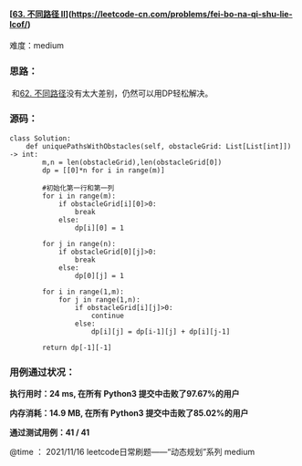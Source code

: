 #### [[63. 不同路径 II](https://leetcode-cn.com/problems/unique-paths-ii/)](https://leetcode-cn.com/problems/fei-bo-na-qi-shu-lie-lcof/)

难度：medium

### **思路：**

​		和[62. 不同路径](https://leetcode-cn.com/problems/unique-paths/)没有太大差别，仍然可以用DP轻松解决。

### **源码：**

```
class Solution:
    def uniquePathsWithObstacles(self, obstacleGrid: List[List[int]]) -> int:
        m,n = len(obstacleGrid),len(obstacleGrid[0])
        dp = [[0]*n for i in range(m)]

        #初始化第一行和第一列
        for i in range(m):
            if obstacleGrid[i][0]>0:
                break
            else:
                dp[i][0] = 1
        
        for j in range(n):
            if obstacleGrid[0][j]>0:
                break
            else:
                dp[0][j] = 1

        for i in range(1,m):
            for j in range(1,n):
                if obstacleGrid[i][j]>0:
                    continue
                else:
                    dp[i][j] = dp[i-1][j] + dp[i][j-1]
        
        return dp[-1][-1]

```



### **用例通过状况：**

**执行用时：24 ms, 在所有 Python3 提交中击败了97.67%的用户**

**内存消耗：14.9 MB, 在所有 Python3 提交中击败了85.02%的用户**

**通过测试用例：41 / 41**



@time ： 2021/11/16  leetcode日常刷题——“动态规划”系列  medium

